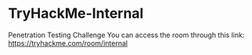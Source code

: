 # TryHackMe-Internal
Penetration Testing Challenge
 You can access the room through this link: https://tryhackme.com/room/internal
